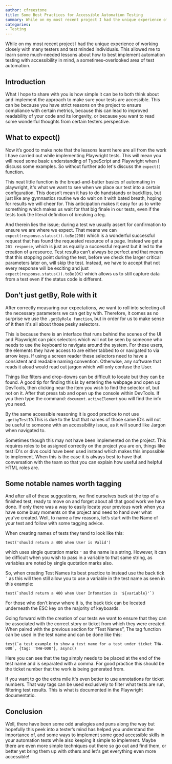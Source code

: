 ```yaml
---
author: cfreestone
title: Some Best Practices for Accessible Automation Testing
summary: While on my most recent project I had the unique experience of working closely with many testers and test minded individuals. This allowed me to learn some much-needed lessons about how to best implement automation testing with accessibility in mind, a sometimes-overlooked area of test automation.
categories:
- Testing
---
```

While on my most recent project I had the unique experience of working closely with many testers and test minded individuals. This allowed me to learn some much-needed lessons about how to best implement automation testing with accessibility in mind, a sometimes-overlooked area of test automation.

## Introduction
What I hope to share with you is how simple it can be to both think about and implement the approach to make sure your tests are accessible. This can be because you have strict reasons on the project to ensure compliance with certain metrics, because this can lead to improved readability of your code and its longevity, or because you want to read some wonderful thoughts from certain testers perspective.

## What to expect()
Now it’s good to make note that the lessons learnt here are all from the work I have carried out while implementing Playwright tests. This will mean you will need some basic understanding of TypeScript and Playwright when I discuss some examples. So    without further ado let's discuss the `expect()` function.

This neat little function is the bread-and-butter basics of automating in playwright, it's what we want to see when we place our test into a certain configuration. This doesn’t mean it has to do handstands or backflips, but just like any gymnastics routine we do wait on it with bated breath, hoping for results we will cheer for. This anticipation makes it easy for us to write something which makes us wait for that big finale in our tests, even if the tests took the literal definition of breaking a leg.

And therein lies the issue; during a test we usually assert for confirmation to ensure we are where we expect. That means we can `expect(response.status()).toBe(200)` which is a wonderful successful request that has found the requested resource of a page. Instead we get a `201 response`, which is just as equally a successful request but it led to the creation of a resource.   Test results can’t always be perfect and that means that this stopping point during the test, before we check the larger critical parameters later on, will skip the test. Instead, we have to accept that not every response will be exciting and just `expect(response.status()).toBe(OK)` which allows us to still capture data from a test even if the status code is different. 

## Don’t just getBy, Role with it
After correctly measuring our expectations, we want to roll into selecting all the necessary parameters we can get by with. Therefore, it comes as no surprise we use the `.getByRole function`, but in order for us to make sense of it then it's all about those pesky selectors. 

This is because there is an interface that runs behind the scenes of the UI and Playwright can pick selectors which will not be seen by   someone who needs to use the keyboard to navigate around the system. For these users, the elements they have access to are   either tabbed to or navigated to via arrow keys. If using a screen reader these selectors   need to have a consistent and readable naming convention. Otherwise, any software that reads it aloud would read out jargon which will only confuse the User.

Things like filters and drop-downs can be difficult to locate but they can be found. A good tip for finding this is by entering the webpage and open up DevTools, then clicking near the item you wish to find the selector of, but not on it. After that press tab and open up the console within DevTools. If you then type the command: `document.activeElement` you will find the info you need.

By the same accessible reasoning it is good practice to not use `.getbyTestID`.This is due to the fact that names of those same ID’s will not be useful to someone with an accessibility issue, as it will sound like Jargon when navigated to.

Sometimes though this may not have been implemented on the project. This requires roles to be assigned correctly on the project you are on, things like test ID's or divs could have been used instead which makes this impossible to implement. When this is the case it is always best to have that conversation with the team so that you can explain how useful and helpful HTML roles are.

## Some notable names worth tagging
And after all of these suggestions, we find ourselves back at the top of a finished test, ready to move on and forget about all that good work we have done. If only there was a way to easily locate your previous work when you have some busy moments on the project and need to hand over what you’ve created. Well, to name a few reasons, let’s start with the Name of your test and follow with some tagging advice. 

When creating names of tests they tend to look like this:

```test('should return a 400 when User is Valid')```

which uses single quotation marks `'` as the name is a string. However, it can be difficult when you wish to pass in a variable to that same string, as variables are noted by single quotation marks also. 

So, when creating Test Names its best practice to instead use the back tick ``` ` ``` as this will then still allow you to use a variable in the test name as seen in this example: 

```test(`should return a 400 when User Infomation is '${variable}'`)```

For those who don’t know where it is, the back tick can be located underneath the ESC key on the majority of keyboards.  

Going forward with the creation of our tests we want to ensure that they can be associated with the correct story or ticket from which they were created. When paired with the previous section for “Test Names”, The tag function can be used in the test name and can be done like this:

```test(`a test example to show a test name for a test under ticket THW-000`, {tag: 'THW-000'}, async()```

Here you can see that the tag simply needs to be placed at the end of the test name and is separated with a comma. For good practice this should be the ticket number that the work is being generated from.

If you want to go the extra mile it's even better to use annotations for ticket numbers. That way tags can be used exclusively to filter what tests are run, filtering test results. This is what is documented in the Playwright documentatio. 

## Conclusion
Well, there have been some odd analogies and puns along the way but hopefully this peek into a tester’s mind has helped you understand the importance of, and some ways to implement some good accessible skills in your automation tests while also keeping it simple to implement. Maybe there are even more simple techniques out there so go out and find them, or better yet bring them up with others and let's get everything even more accessible!   

 

